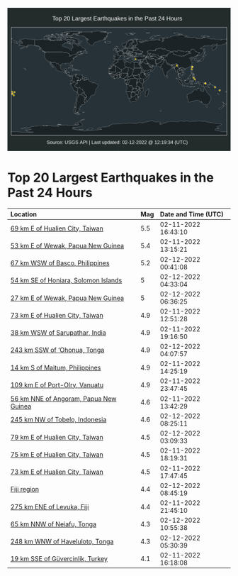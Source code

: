 ![Map](./map.png)

# Top 20 Largest Earthquakes in the Past 24 Hours

| Location | Mag | Date and Time (UTC) |
|:---|:---|:---|
| [69 km E of Hualien City, Taiwan](https://earthquake.usgs.gov/earthquakes/eventpage/us7000gk21) | 5.5 | 02-11-2022 16:43:10 |
| [53 km E of Wewak, Papua New Guinea](https://earthquake.usgs.gov/earthquakes/eventpage/us7000gjzc) | 5.4 | 02-11-2022 13:15:21 |
| [67 km WSW of Basco, Philippines](https://earthquake.usgs.gov/earthquakes/eventpage/us7000gk5t) | 5.2 | 02-12-2022 00:41:08 |
| [54 km SE of Honiara, Solomon Islands](https://earthquake.usgs.gov/earthquakes/eventpage/us7000gk7u) | 5 | 02-12-2022 04:33:04 |
| [27 km E of Wewak, Papua New Guinea](https://earthquake.usgs.gov/earthquakes/eventpage/us7000gk89) | 5 | 02-12-2022 06:36:25 |
| [73 km E of Hualien City, Taiwan](https://earthquake.usgs.gov/earthquakes/eventpage/us7000gjz7) | 4.9 | 02-11-2022 12:51:28 |
| [38 km WSW of Sarupathar, India](https://earthquake.usgs.gov/earthquakes/eventpage/us7000gk3y) | 4.9 | 02-11-2022 19:16:50 |
| [243 km SSW of ‘Ohonua, Tonga](https://earthquake.usgs.gov/earthquakes/eventpage/us7000gk7r) | 4.9 | 02-12-2022 04:07:57 |
| [14 km S of Maitum, Philippines](https://earthquake.usgs.gov/earthquakes/eventpage/us7000gjzl) | 4.9 | 02-11-2022 14:25:19 |
| [109 km E of Port-Olry, Vanuatu](https://earthquake.usgs.gov/earthquakes/eventpage/us7000gk5j) | 4.9 | 02-11-2022 23:47:45 |
| [56 km NNE of Angoram, Papua New Guinea](https://earthquake.usgs.gov/earthquakes/eventpage/us7000gjzg) | 4.6 | 02-11-2022 13:42:29 |
| [245 km NW of Tobelo, Indonesia](https://earthquake.usgs.gov/earthquakes/eventpage/us7000gk8l) | 4.6 | 02-12-2022 08:25:11 |
| [79 km E of Hualien City, Taiwan](https://earthquake.usgs.gov/earthquakes/eventpage/us7000gk7a) | 4.5 | 02-12-2022 03:09:33 |
| [75 km E of Hualien City, Taiwan](https://earthquake.usgs.gov/earthquakes/eventpage/us7000gk3v) | 4.5 | 02-11-2022 18:19:31 |
| [73 km E of Hualien City, Taiwan](https://earthquake.usgs.gov/earthquakes/eventpage/us7000gk3n) | 4.5 | 02-11-2022 17:47:45 |
| [Fiji region](https://earthquake.usgs.gov/earthquakes/eventpage/us7000gk8q) | 4.4 | 02-12-2022 08:45:19 |
| [275 km ENE of Levuka, Fiji](https://earthquake.usgs.gov/earthquakes/eventpage/us7000gk4w) | 4.4 | 02-11-2022 21:45:10 |
| [65 km NNW of Neiafu, Tonga](https://earthquake.usgs.gov/earthquakes/eventpage/us7000gk93) | 4.3 | 02-12-2022 10:55:38 |
| [248 km WNW of Haveluloto, Tonga](https://earthquake.usgs.gov/earthquakes/eventpage/us7000gk7z) | 4.3 | 02-12-2022 05:30:39 |
| [19 km SSE of Güvercinlik, Turkey](https://earthquake.usgs.gov/earthquakes/eventpage/us7000gk05) | 4.1 | 02-11-2022 16:18:08 |
